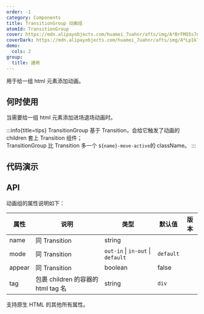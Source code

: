 ```yaml
---
order: -1
category: Components
title: TransitionGroup 动画组
atomId: TransitionGroup
cover: https://mdn.alipayobjects.com/huamei_7uahnr/afts/img/A*BrFMQ5s7AAQAAAAAAAAAAAAADrJ8AQ/original
coverDark: https://mdn.alipayobjects.com/huamei_7uahnr/afts/img/A*Lp1kTYmSsgoAAAAAAAAAAAAADrJ8AQ/original
demo:
  cols: 2
group:
  title: 通用
---
```


用于给一组 html 元素添加动画。

## 何时使用

当需要给一组 html 元素添加进场退场动画时。

:::info{title=tips}
TransitionGroup 基于 Transition，会给它触发了动画的 children 套上 Transition 组件；  
TransitionGroup 比 Transition 多一个 `${name}-move-active`的 className。
:::

## 代码演示

<!-- prettier-ignore -->
<code src="./demo/all.tsx"></code>

## API

动画组的属性说明如下：

| 属性   | 说明                               | 类型                              | 默认值    | 版本 |
| ------ | ---------------------------------- | --------------------------------- | --------- | ---- |
| name   | 同 Transition                      | string                            |           |      |
| mode   | 同 Transition                      | `out-in` \| `in-out` \| `default` | `default` |      |
| appear | 同 Transition                      | boolean                           | false     |      |
| tag    | 包裹 children 的容器的 html tag 名 | string                            | `div`     |      |

支持原生 HTML 的其他所有属性。
